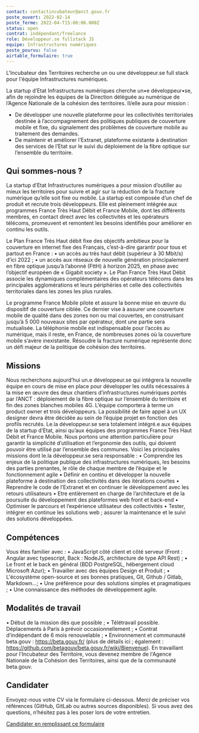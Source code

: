 ```yaml
---
contact: contactincubateur@anct.gouv.fr
poste_ouvert: 2022-02-14
poste_ferme: 2022-04-T15:00:00.000Z
status: open
contrat: indépendant/freelance
role: Développeur.se fullstack JS
equipe: Infrastructures numériques
poste_pourvu: false
airtable_formulaire: true
---
```

L'Incubateur des Territoires recherche un ou une développeur.se full stack pour l'équipe Infrastructures numériques.

La startup d’Etat Infrastructures numériques cherche un•e développeur•se, afin de rejoindre les équipes de la Direction déléguée au numérique de l’Agence Nationale de la cohésion des territoires. 
Il/elle aura pour mission :

* De développer une nouvelle plateforme pour les collectivités territoriales destinée à l’accompagnement des politiques publiques de couverture mobile et fixe, du signalement des problèmes de couverture mobile au traitement des demandes.
* De maintenir et améliorer l’Extranet, plateforme existante à destination des services de l’Etat sur le suivi du déploiement de la fibre optique sur l’ensemble du territoire.

## Qui sommes-nous ?

La startup d’Etat Infrastructures numériques a pour mission d’outiller au mieux les territoires pour suivre et agir sur la réduction de la fracture numérique qu’elle soit fixe ou mobile.
La startup est composée d’un chef de produit et recrute trois développeurs. Elle est pleinement intégrée aux programmes France Très Haut Débit et France Mobile, dont les différents membres, en contact direct avec les collectivités et les opérateurs télécoms, promeuvent et remontent les besoins identifiés pour améliorer en continu les outils.

Le Plan France Très Haut débit fixe des objectifs ambitieux pour la couverture en internet fixe des Français, c’est-à-dire garantir pour tous et partout en France :
• un accès au très haut débit (supérieur à 30 Mbit/s) d’ici 2022 ;
• un accès aux réseaux de nouvelle génération principalement en fibre optique jusqu’à l’abonné (FttH) à horizon 2025, en phase avec l’objectif européen de « Gigabit society ».
Le Plan France Très Haut Débit associe les dynamiques complémentaires des opérateurs télécoms dans les principales agglomérations et leurs périphéries et celle des collectivités territoriales dans les zones les plus rurales.

Le programme France Mobile pilote et assure la bonne mise en œuvre du dispositif de couverture ciblée. Ce dernier vise à assurer une couverture mobile de qualité dans des zones non ou mal couvertes, en construisant jusqu’à 5 000 nouveaux sites par opérateur, dont une partie sera mutualisée.
La téléphonie mobile est indispensable pour l’accès au numérique, mais il reste, en France, de nombreuses zones où la couverture mobile s’avère inexistante. Résoudre la fracture numérique représente donc un défi majeur de la politique de cohésion des territoires. 

## Missions

Nous recherchons aujourd’hui un.e développeur.se qui intégrera la nouvelle équipe en cours de mise en place pour développer les outils nécessaires à la mise en œuvre des deux chantiers d’infrastructures numériques portés par l’ANCT : déploiement de la fibre optique sur l’ensemble du territoire et fin des zones blanches mobiles 4G. L’équipe comportera à terme un product owner et trois développeurs. La possibilité de faire appel à un UX designer devra être décidée au sein de l’équipe projet en fonction des profils recrutés.
Le.la développeur.se sera totalement intégré.e aux équipes de la startup d’Etat, ainsi qu’aux équipes des programmes France Très Haut Débit et France Mobile. Nous portons une attention particulière pour garantir la simplicité d’utilisation et l’ergonomie des outils, qui doivent pouvoir être utilisé par l’ensemble des communes. Voici les principales missions dont le.la développeur.se sera responsable :
• Comprendre les enjeux de la politique publique des infrastructures numériques, les besoins des parties prenantes, le rôle de chaque membre de l’équipe et le fonctionnement agile
• Définir en continu et développer la nouvelle plateforme à destination des collectivités dans des itérations courtes
• Reprendre le code de l’Extranet et en continuer le développement avec les retours utilisateurs
• Etre entièrement en charge de l’architecture et de la poursuite du développement des plateformes web front et back-end
• Optimiser le parcours et l’expérience utilisateur des collectivités
• Tester, intégrer en continue les solutions web ; assurer la maintenance et le suivi des solutions développées.

## Compétences
Vous êtes familier avec :
• JavaScript côté client et côté serveur (Front : Angular avec typescript, Back : NodeJS, architecture de type API Rest) ;
• Le front et le back en général (BDD PostgreSQL, hébergement cloud Microsoft Azur);
• Travailler avec des équipes Design et Produit ;
• L'écosystème open-source et ses bonnes pratiques, Git, Github / Gitlab, Markdown…;
• Une préférence pour des solutions simples et pragmatiques ;
• Une connaissance des méthodes de développement agile.

## Modalités de travail
• Début de la mission dès que possible ;
• Télétravail possible. Déplacements à Paris à prévoir occasionnellement ;
• Contrat d’indépendant de 6 mois renouvelable ;
• Environnement et communauté beta.gouv : https://beta.gouv.fr/ (plus de détails ici ; également : https://github.com/betagouv/beta.gouv.fr/wiki/Bienvenue). En travaillant pour l'Incubateur des Territoire, vous devenez membre de l'Agence Nationale de la Cohésion des Territoires, ainsi que de la communauté beta.gouv.

## Candidater

Envoyez-nous votre CV via le formulaire ci-dessous.
Merci de préciser vos références (GitHub, GitLab ou autres sources disponibles).
Si vous avez des questions, n’hésitez pas à les poser lors de votre entretien.

[Candidater en remplissant ce formulaire](https://airtable.com/shr5005Oj0lXyygN2)
